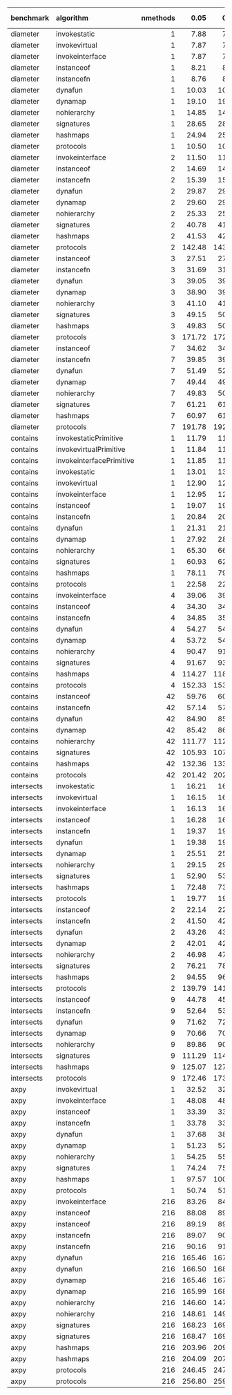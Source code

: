 |benchmark  |algorithm                | nmethods|   0.05|   0.50|   0.95|   mean| overhead 0.05| overhead 0.50| overhead 0.95| overhead mean| ns per op| overhead ns per op|
|:----------|:------------------------|--------:|------:|------:|------:|------:|-------------:|-------------:|-------------:|-------------:|---------:|------------------:|
|diameter   |invokestatic             |        1|   7.88|   7.91|   7.92|   7.90|         -0.01|         -0.01|         -0.01|         -0.01|      7.54|              -0.32|
|diameter   |invokevirtual            |        1|   7.87|   7.89|   7.92|   7.89|         -0.01|         -0.01|         -0.01|         -0.01|      7.53|              -0.32|
|diameter   |invokeinterface          |        1|   7.87|   7.90|   7.92|   7.90|         -0.01|         -0.01|         -0.01|         -0.01|      7.53|              -0.32|
|diameter   |instanceof               |        1|   8.21|   8.26|   8.26|   8.23|          0.00|          0.00|          0.00|          0.00|      7.85|               0.00|
|diameter   |instancefn               |        1|   8.76|   8.82|   8.84|   8.80|          0.01|          0.01|          0.01|          0.01|      8.39|               0.54|
|diameter   |dynafun                  |        1|  10.03|  10.03|  10.07|  10.05|          0.03|          0.03|          0.03|          0.03|      9.59|               1.73|
|diameter   |dynamap                  |        1|  19.10|  19.13|  19.20|  19.15|          0.18|          0.18|          0.17|          0.18|     18.26|              10.41|
|diameter   |nohierarchy              |        1|  14.85|  14.87|  14.92|  14.88|          0.11|          0.11|          0.11|          0.11|     14.19|               6.34|
|diameter   |signatures               |        1|  28.65|  28.88|  29.25|  28.97|          0.33|          0.33|          0.34|          0.34|     27.63|              19.78|
|diameter   |hashmaps                 |        1|  24.94|  25.11|  25.44|  25.22|          0.27|          0.27|          0.27|          0.27|     24.05|              16.20|
|diameter   |protocols                |        1|  10.50|  10.52|  10.54|  10.52|          0.04|          0.04|          0.04|          0.04|     10.03|               2.18|
|diameter   |invokeinterface          |        2|  11.50|  11.70|  11.76|  11.66|         -0.05|         -0.04|         -0.04|         -0.05|     11.12|              -2.92|
|diameter   |instanceof               |        2|  14.69|  14.72|  14.77|  14.73|          0.00|          0.00|          0.00|          0.00|     14.05|               0.00|
|diameter   |instancefn               |        2|  15.39|  15.40|  15.46|  15.42|          0.01|          0.01|          0.01|          0.01|     14.71|               0.66|
|diameter   |dynafun                  |        2|  29.87|  29.96|  30.09|  29.98|          0.23|          0.22|          0.22|          0.23|     28.59|              14.55|
|diameter   |dynamap                  |        2|  29.60|  29.88|  29.90|  29.76|          0.22|          0.22|          0.22|          0.22|     28.38|              14.34|
|diameter   |nohierarchy              |        2|  25.33|  25.42|  25.58|  25.47|          0.16|          0.16|          0.16|          0.16|     24.29|              10.24|
|diameter   |signatures               |        2|  40.78|  41.26|  41.67|  41.25|          0.39|          0.39|          0.39|          0.39|     39.34|              25.30|
|diameter   |hashmaps                 |        2|  41.53|  42.10|  42.58|  42.07|          0.40|          0.40|          0.41|          0.40|     40.12|              26.07|
|diameter   |protocols                |        2| 142.48| 143.60| 144.61| 143.55|          1.91|          1.88|          1.90|          1.90|    136.90|             122.85|
|diameter   |instanceof               |        3|  27.51|  27.59|  27.62|  27.57|          0.00|          0.00|          0.00|          0.00|     26.29|               0.00|
|diameter   |instancefn               |        3|  31.69|  31.77|  31.85|  31.78|          0.07|          0.06|          0.06|          0.07|     30.31|               4.02|
|diameter   |dynafun                  |        3|  39.05|  39.11|  39.52|  39.33|          0.18|          0.18|          0.18|          0.18|     37.51|              11.22|
|diameter   |dynamap                  |        3|  38.90|  39.16|  39.28|  39.11|          0.18|          0.18|          0.18|          0.18|     37.30|              11.01|
|diameter   |nohierarchy              |        3|  41.10|  41.38|  41.65|  41.38|          0.21|          0.21|          0.21|          0.21|     39.46|              13.17|
|diameter   |signatures               |        3|  49.15|  50.34|  50.30|  49.73|          0.34|          0.35|          0.34|          0.34|     47.42|              21.13|
|diameter   |hashmaps                 |        3|  49.83|  50.89|  51.14|  50.54|          0.35|          0.36|          0.36|          0.35|     48.20|              21.91|
|diameter   |protocols                |        3| 171.72| 172.77| 174.68| 173.20|          2.26|          2.24|          2.22|          2.25|    165.17|             138.88|
|diameter   |instanceof               |        7|  34.62|  34.71|  34.81|  34.72|          0.00|          0.00|          0.00|          0.00|     33.11|               0.00|
|diameter   |instancefn               |        7|  39.85|  39.85|  40.21|  40.03|          0.08|          0.07|          0.08|          0.08|     38.17|               5.06|
|diameter   |dynafun                  |        7|  51.49|  52.09|  52.51|  52.01|          0.25|          0.25|          0.25|          0.25|     49.60|              16.49|
|diameter   |dynamap                  |        7|  49.44|  49.91|  50.53|  49.95|          0.22|          0.22|          0.22|          0.22|     47.63|              14.52|
|diameter   |nohierarchy              |        7|  49.83|  50.24|  50.71|  50.33|          0.22|          0.22|          0.22|          0.22|     48.00|              14.88|
|diameter   |signatures               |        7|  61.21|  61.63|  62.61|  61.96|          0.39|          0.39|          0.39|          0.39|     59.09|              25.97|
|diameter   |hashmaps                 |        7|  60.97|  61.96|  62.33|  61.65|          0.38|          0.39|          0.38|          0.38|     58.79|              25.68|
|diameter   |protocols                |        7| 191.78| 192.63| 195.42| 193.73|          2.28|          2.29|          2.24|          2.26|    184.76|             151.64|
|contains   |invokestaticPrimitive    |        1|  11.79|  11.81|  11.83|  11.81|          0.00|          0.00|          0.00|          0.00|     11.26|               0.00|
|contains   |invokevirtualPrimitive   |        1|  11.84|  11.86|  11.88|  11.86|          0.00|          0.00|          0.00|          0.00|     11.31|               0.00|
|contains   |invokeinterfacePrimitive |        1|  11.85|  11.86|  11.89|  11.87|          0.00|          0.00|          0.00|          0.00|     11.32|               0.00|
|contains   |invokestatic             |        1|  13.01|  13.05|  13.05|  13.03|         -0.01|         -0.01|         -0.01|         -0.01|     12.43|              -5.79|
|contains   |invokevirtual            |        1|  12.90|  12.92|  12.93|  12.92|         -0.01|         -0.01|         -0.01|         -0.01|     12.32|              -5.91|
|contains   |invokeinterface          |        1|  12.95|  12.96|  12.98|  12.97|         -0.01|         -0.01|         -0.01|         -0.01|     12.37|              -5.86|
|contains   |instanceof               |        1|  19.07|  19.09|  19.15|  19.11|          0.00|          0.00|          0.00|          0.00|     18.22|               0.00|
|contains   |instancefn               |        1|  20.84|  20.95|  20.97|  20.91|          0.00|          0.00|          0.00|          0.00|     19.95|               1.72|
|contains   |dynafun                  |        1|  21.31|  21.30|  21.60|  21.46|          0.00|          0.00|          0.00|          0.00|     20.46|               2.24|
|contains   |dynamap                  |        1|  27.92|  28.12|  28.43|  28.17|          0.02|          0.02|          0.02|          0.02|     26.87|               8.64|
|contains   |nohierarchy              |        1|  65.30|  66.20|  67.42|  66.42|          0.08|          0.09|          0.09|          0.09|     63.34|              45.12|
|contains   |signatures               |        1|  60.93|  62.47|  63.63|  62.33|          0.08|          0.08|          0.08|          0.08|     59.44|              41.22|
|contains   |hashmaps                 |        1|  78.11|  79.98|  81.99|  80.11|          0.11|          0.11|          0.11|          0.11|     76.40|              58.18|
|contains   |protocols                |        1|  22.58|  22.69|  22.72|  22.66|          0.01|          0.01|          0.01|          0.01|     21.61|               3.39|
|contains   |invokeinterface          |        4|  39.06|  39.15|  39.27|  39.17|          0.01|          0.01|          0.01|          0.01|     37.36|               4.55|
|contains   |instanceof               |        4|  34.30|  34.43|  34.50|  34.40|          0.00|          0.00|          0.00|          0.00|     32.81|               0.00|
|contains   |instancefn               |        4|  34.85|  35.01|  35.12|  34.99|          0.00|          0.00|          0.00|          0.00|     33.37|               0.56|
|contains   |dynafun                  |        4|  54.27|  54.82|  55.57|  54.83|          0.04|          0.04|          0.04|          0.04|     52.29|              19.48|
|contains   |dynamap                  |        4|  53.72|  54.18|  55.17|  54.49|          0.04|          0.04|          0.04|          0.04|     51.97|              19.16|
|contains   |nohierarchy              |        4|  90.47|  91.74|  93.39|  91.99|          0.10|          0.10|          0.11|          0.11|     87.73|              54.92|
|contains   |signatures               |        4|  91.67|  93.22|  94.47|  93.13|          0.11|          0.11|          0.11|          0.11|     88.82|              56.01|
|contains   |hashmaps                 |        4| 114.27| 118.77| 120.52| 117.46|          0.15|          0.15|          0.16|          0.15|    112.02|              79.21|
|contains   |protocols                |        4| 152.33| 153.72| 154.24| 153.33|          0.22|          0.22|          0.22|          0.22|    146.23|             113.42|
|contains   |instanceof               |       42|  59.76|  60.11|  60.51|  60.14|          0.00|          0.00|          0.00|          0.00|     57.36|               0.00|
|contains   |instancefn               |       42|  57.14|  57.66|  57.83|  57.49|         -0.01|         -0.01|         -0.01|         -0.01|     54.83|              -2.53|
|contains   |dynafun                  |       42|  84.90|  85.68|  87.73|  85.94|          0.08|          0.08|          0.09|          0.09|     81.95|              24.60|
|contains   |dynamap                  |       42|  85.42|  86.16|  87.35|  86.44|          0.09|          0.09|          0.09|          0.09|     82.44|              25.08|
|contains   |nohierarchy              |       42| 111.77| 112.78| 114.82| 113.24|          0.17|          0.17|          0.18|          0.18|    108.00|              50.64|
|contains   |signatures               |       42| 105.93| 107.58| 108.45| 107.21|          0.16|          0.16|          0.16|          0.16|    102.24|              44.88|
|contains   |hashmaps                 |       42| 132.36| 133.77| 136.95| 134.78|          0.24|          0.24|          0.25|          0.25|    128.53|              71.18|
|contains   |protocols                |       42| 201.42| 202.54| 204.52| 203.01|          0.48|          0.47|          0.47|          0.47|    193.61|             136.25|
|intersects |invokestatic             |        1|  16.21|  16.29|  16.66|  16.40|          0.00|          0.00|          0.00|          0.00|     15.64|               0.03|
|intersects |invokevirtual            |        1|  16.15|  16.17|  16.32|  16.23|          0.00|          0.00|          0.00|          0.00|     15.47|              -0.13|
|intersects |invokeinterface          |        1|  16.13|  16.22|  16.27|  16.20|          0.00|          0.00|          0.00|          0.00|     15.45|              -0.16|
|intersects |instanceof               |        1|  16.28|  16.41|  16.47|  16.37|          0.00|          0.00|          0.00|          0.00|     15.61|               0.00|
|intersects |instancefn               |        1|  19.37|  19.53|  19.61|  19.48|          0.01|          0.01|          0.01|          0.01|     18.58|               2.97|
|intersects |dynafun                  |        1|  19.38|  19.48|  19.66|  19.50|          0.01|          0.01|          0.01|          0.01|     18.60|               2.99|
|intersects |dynamap                  |        1|  25.51|  25.93|  26.05|  25.79|          0.02|          0.02|          0.02|          0.02|     24.59|               8.98|
|intersects |nohierarchy              |        1|  29.15|  29.42|  29.78|  29.47|          0.03|          0.03|          0.03|          0.03|     28.10|              12.49|
|intersects |signatures               |        1|  52.90|  53.74|  55.03|  54.03|          0.08|          0.09|          0.09|          0.09|     51.53|              35.92|
|intersects |hashmaps                 |        1|  72.48|  73.98|  76.24|  74.44|          0.13|          0.13|          0.13|          0.13|     70.99|              55.39|
|intersects |protocols                |        1|  19.77|  19.84|  19.98|  19.88|          0.01|          0.01|          0.01|          0.01|     18.96|               3.35|
|intersects |instanceof               |        2|  22.14|  22.21|  22.30|  22.22|          0.00|          0.00|          0.00|          0.00|     21.19|               0.00|
|intersects |instancefn               |        2|  41.50|  42.78|  42.93|  42.46|          0.03|          0.04|          0.04|          0.04|     40.49|              19.30|
|intersects |dynafun                  |        2|  43.26|  43.59|  43.97|  43.60|          0.04|          0.04|          0.04|          0.04|     41.58|              20.38|
|intersects |dynamap                  |        2|  42.01|  42.34|  42.74|  42.38|          0.03|          0.04|          0.04|          0.04|     40.41|              19.22|
|intersects |nohierarchy              |        2|  46.98|  47.15|  47.40|  47.15|          0.04|          0.04|          0.04|          0.04|     44.97|              23.77|
|intersects |signatures               |        2|  76.21|  78.48|  78.43|  77.32|          0.09|          0.10|          0.10|          0.10|     73.73|              52.54|
|intersects |hashmaps                 |        2|  94.55|  96.15|  99.28|  96.93|          0.13|          0.13|          0.13|          0.13|     92.44|              71.25|
|intersects |protocols                |        2| 139.79| 141.75| 141.95| 140.90|          0.21|          0.21|          0.21|          0.21|    134.37|             113.18|
|intersects |instanceof               |        9|  44.78|  45.13|  45.38|  45.07|          0.00|          0.00|          0.00|          0.00|     42.98|               0.00|
|intersects |instancefn               |        9|  52.64|  53.25|  53.64|  53.19|          0.01|          0.01|          0.01|          0.01|     50.72|               7.74|
|intersects |dynafun                  |        9|  71.62|  72.06|  73.04|  72.33|          0.05|          0.05|          0.05|          0.05|     68.98|              26.00|
|intersects |dynamap                  |        9|  70.66|  70.82|  71.86|  71.29|          0.05|          0.05|          0.05|          0.05|     67.99|              25.01|
|intersects |nohierarchy              |        9|  89.86|  90.99|  91.36|  90.64|          0.08|          0.08|          0.08|          0.08|     86.45|              43.47|
|intersects |signatures               |        9| 111.29| 114.63| 115.16| 113.35|          0.12|          0.12|          0.12|          0.12|    108.10|              65.12|
|intersects |hashmaps                 |        9| 125.07| 127.41| 131.50| 128.40|          0.14|          0.15|          0.15|          0.15|    122.45|              79.47|
|intersects |protocols                |        9| 172.46| 173.99| 174.86| 173.69|          0.23|          0.23|          0.23|          0.23|    165.65|             122.67|
|axpy       |invokevirtual            |        1|  32.52|  32.74|  33.32|  32.72|          0.00|          0.00|          0.00|          0.00|     31.20|              -0.78|
|axpy       |invokeinterface          |        1|  48.08|  48.33|  48.52|  48.33|          0.05|          0.05|          0.04|          0.05|     46.09|              14.11|
|axpy       |instanceof               |        1|  33.39|  33.51|  33.66|  33.54|          0.00|          0.00|          0.00|          0.00|     31.98|               0.00|
|axpy       |instancefn               |        1|  33.78|  33.95|  34.09|  33.94|          0.00|          0.00|          0.00|          0.00|     32.37|               0.39|
|axpy       |dynafun                  |        1|  37.68|  38.05|  38.29|  38.04|          0.01|          0.01|          0.01|          0.01|     36.28|               4.30|
|axpy       |dynamap                  |        1|  51.23|  52.12|  52.77|  52.13|          0.06|          0.06|          0.06|          0.06|     49.71|              17.73|
|axpy       |nohierarchy              |        1|  54.25|  55.42|  56.11|  55.29|          0.07|          0.07|          0.07|          0.07|     52.73|              20.74|
|axpy       |signatures               |        1|  74.24|  75.91|  77.34|  75.86|          0.13|          0.13|          0.13|          0.13|     72.35|              40.37|
|axpy       |hashmaps                 |        1|  97.57| 100.50| 102.34|  99.85|          0.20|          0.21|          0.21|          0.20|     95.22|              63.24|
|axpy       |protocols                |        1|  50.74|  51.28|  51.64|  51.22|          0.05|          0.05|          0.05|          0.05|     48.85|              16.87|
|axpy       |invokeinterface          |      216|  83.26|  84.26|  84.91|  84.16|         -0.01|         -0.01|         -0.01|         -0.01|     80.27|              -4.74|
|axpy       |instanceof               |      216|  88.08|  89.62|  89.97|  89.14|          0.00|          0.00|          0.00|          0.00|     85.01|               0.00|
|axpy       |instanceof               |      216|  89.19|  89.81|  91.15|  90.16|          0.00|          0.00|          0.00|          0.00|     85.98|               0.00|
|axpy       |instancefn               |      216|  89.07|  90.31|  91.08|  90.09|          0.00|          0.00|          0.00|          0.00|     85.92|               0.91|
|axpy       |instancefn               |      216|  90.16|  91.16|  92.12|  91.20|          0.00|          0.00|          0.00|          0.00|     86.98|               1.00|
|axpy       |dynafun                  |      216| 165.46| 167.06| 168.43| 166.99|          0.14|          0.14|          0.14|          0.14|    159.25|              74.24|
|axpy       |dynafun                  |      216| 166.50| 168.02| 169.33| 167.91|          0.14|          0.14|          0.14|          0.14|    160.13|              74.15|
|axpy       |dynamap                  |      216| 165.46| 167.96| 168.57| 167.13|          0.14|          0.14|          0.14|          0.14|    159.38|              74.38|
|axpy       |dynamap                  |      216| 165.99| 168.86| 169.20| 167.57|          0.14|          0.14|          0.14|          0.14|    159.80|              73.83|
|axpy       |nohierarchy              |      216| 146.60| 147.97| 148.93| 147.84|          0.11|          0.11|          0.11|          0.11|    140.99|              55.98|
|axpy       |nohierarchy              |      216| 148.61| 149.88| 151.06| 149.90|          0.11|          0.11|          0.11|          0.11|    142.96|              56.98|
|axpy       |signatures               |      216| 168.23| 169.22| 171.96| 170.17|          0.15|          0.14|          0.15|          0.15|    162.29|              77.28|
|axpy       |signatures               |      216| 168.47| 169.74| 172.35| 170.51|          0.14|          0.15|          0.14|          0.15|    162.61|              76.63|
|axpy       |hashmaps                 |      216| 203.96| 209.86| 211.10| 207.50|          0.21|          0.22|          0.22|          0.21|    197.89|             112.88|
|axpy       |hashmaps                 |      216| 204.09| 207.19| 212.14| 208.00|          0.21|          0.21|          0.22|          0.21|    198.37|             112.39|
|axpy       |protocols                |      216| 246.45| 247.90| 250.15| 248.25|          0.29|          0.29|          0.29|          0.29|    236.75|             151.75|
|axpy       |protocols                |      216| 256.80| 259.58| 263.53| 260.41|          0.31|          0.31|          0.31|          0.31|    248.34|             162.36|
